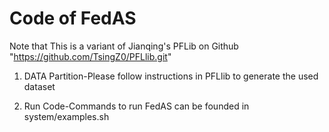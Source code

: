 # Code of FedAS

Note that This is a variant of Jianqing's PFLib on Github "https://github.com/TsingZ0/PFLlib.git"

1. DATA Partition-Please follow instructions in PFLlib to generate the used dataset

2. Run Code-Commands to run FedAS can be founded in system/examples.sh
